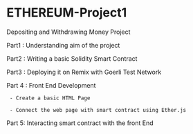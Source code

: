 # ETHEREUM-Project1
Depositing and Withdrawing Money Project

Part1 : Understanding aim of the project

Part2 : Writing a basic Solidity Smart Contract

Part3 : Deploying it on Remix with Goerli Test Network

Part 4 : Front End Development

     - Create a basic HTML Page
     
     - Connect the web page with smart contract using Ether.js
     
Part 5: Interacting smart contract with the front End
